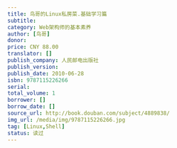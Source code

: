```yaml
---
title: 鸟哥的Linux私房菜.基础学习篇
subtitle:
category: Web架构师的基本素养
author: [鸟哥]
donor: 
price: CNY 88.00
translator: []
publish_company: 人民邮电出版社
publish_version: 
publish_date: 2010-06-28
isbn: 9787115226266
serial: 
total_volume: 1
borrower: []
borrow_date: []
source_url: http://book.douban.com/subject/4889838/
img_url: /media/img/9787115226266.jpg
tag: [Linux,Shell]
status: 读过
---
```

